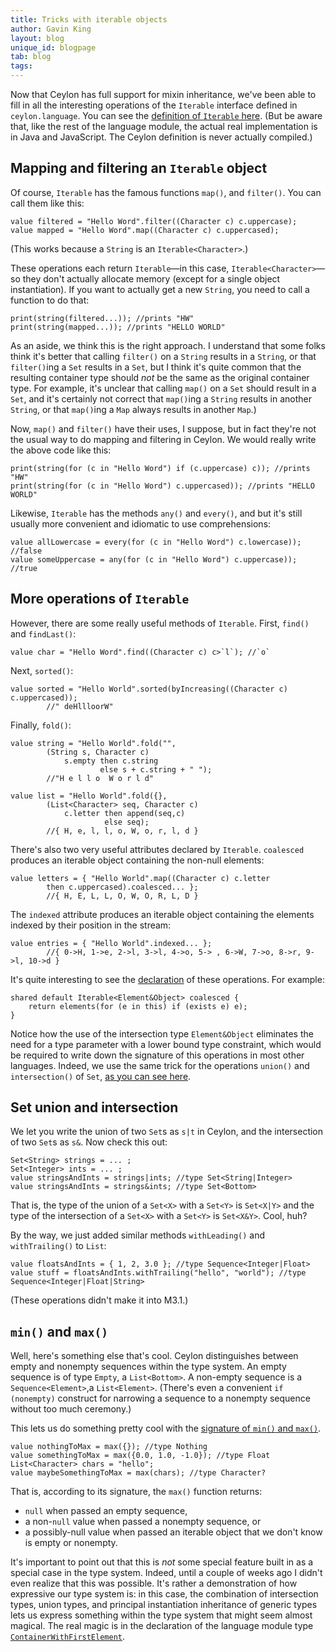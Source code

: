 ```yaml
---
title: Tricks with iterable objects 
author: Gavin King
layout: blog
unique_id: blogpage
tab: blog
tags:
---
```


Now that Ceylon has full support for mixin inheritance, we've
been able to fill in all the interesting operations of the
`Iterable` interface defined in `ceylon.language`. You can 
see the [definition of `Iterable` 
here](http://ceylon-lang.org/documentation/1.0/api/ceylon/language/Iterable.ceylon.html).
(But be aware that, like the rest of the language module, the
actual real implementation is in Java and JavaScript. The
Ceylon definition is never actually compiled.)

## Mapping and filtering an `Iterable` object

Of course, `Iterable` has the famous functions `map()`, and
`filter()`. You can call them like this:

    value filtered = "Hello Word".filter((Character c) c.uppercase);
    value mapped = "Hello Word".map((Character c) c.uppercased);

(This works because a `String` is an `Iterable<Character>`.)

These operations each return `Iterable`&mdash;in this case,
`Iterable<Character>`&mdash;so they don't actually allocate
memory (except for a single object instantiation). If you want
to actually get a new `String`, you need to call a function to
do that:

    print(string(filtered...)); //prints "HW"
    print(string(mapped...)); //prints "HELLO WORLD"

As an aside, we think this is the right approach. I understand
that some folks think it's better that calling `filter()` on
a `String` results in a `String`, or that `filter()`ing a `Set`
results in a `Set`, but I think it's quite common that the 
resulting container type should _not_ be the same as the 
original container type. For example, it's unclear that calling 
`map()` on a `Set` should result in a `Set`, and it's certainly 
not correct that `map()`ing a `String` results in another 
`String`, or that `map()`ing a `Map` always results in another
`Map`.)

Now, `map()` and `filter()` have their uses, I suppose, but in
fact they're not the usual way to do mapping and filtering in
Ceylon. We would really write the above code like this:

    print(string(for (c in "Hello Word") if (c.uppercase) c)); //prints "HW"
    print(string(for (c in "Hello Word") c.uppercased)); //prints "HELLO WORLD"

Likewise, `Iterable` has the methods `any()` and `every()`, and
but it's still usually more convenient and idiomatic to use 
comprehensions:

    value allLowercase = every(for (c in "Hello Word") c.lowercase)); //false
    value someUppercase = any(for (c in "Hello Word") c.uppercase)); //true

## More operations of `Iterable`

However, there are some really useful methods of `Iterable`. 
First, `find()` and `findLast()`:

    value char = "Hello Word".find((Character c) c>`l`); //`o`

Next, `sorted()`:

    value sorted = "Hello World".sorted(byIncreasing((Character c) c.uppercased)); 
            //" deHllloorW"

Finally, `fold()`:

    value string = "Hello World".fold("", 
            (String s, Character c) 
                s.empty then c.string 
                        else s + c.string + " ");
            //"H e l l o  W o r l d"

    value list = "Hello World".fold({}, 
            (List<Character> seq, Character c) 
                c.letter then append(seq,c) 
                         else seq); 
            //{ H, e, l, l, o, W, o, r, l, d }

There's also two very useful attributes declared by `Iterable`.
`coalesced` produces an iterable object containing the non-null
elements:

    value letters = { "Hello World".map((Character c) c.letter 
            then c.uppercased).coalesced... };
            //{ H, E, L, L, O, W, O, R, L, D }

The `indexed` attribute produces an iterable object containing
the elements indexed by their position in the stream:

    value entries = { "Hello World".indexed... }; 
            //{ 0->H, 1->e, 2->l, 3->l, 4->o, 5-> , 6->W, 7->o, 8->r, 9->l, 10->d }

It's quite interesting to see the 
[declaration](http://ceylon-lang.org/documentation/1.0/api/ceylon/language/Iterable.ceylon.html#205,207) 
of these operations. For example:

    shared default Iterable<Element&Object> coalesced {
        return elements(for (e in this) if (exists e) e);
    }

Notice how the use of the intersection type `Element&Object` 
eliminates the need for a type parameter with a lower bound
type constraint, which would be required to write down the
signature of this operations in most other languages. Indeed,
we use the same trick for the operations `union()` and
`intersection()` of `Set`, 
[as you can see here](http://ceylon-lang.org/documentation/1.0/api/ceylon/language/Set.ceylon.html#64,67).

## Set union and intersection

We let you write the union of two `Set`s as `s|t` in Ceylon,
and the intersection of two `Set`s as `s&`. Now check this out:

    Set<String> strings = ... ;
    Set<Integer> ints = ... ;
    value stringsAndInts = strings|ints; //type Set<String|Integer>
    value stringsAndInts = strings&ints; //type Set<Bottom>

That is, the type of the union of a `Set<X>` with a `Set<Y>` is
`Set<X|Y>` and the type of the intersection of a `Set<X>` with 
a `Set<Y>` is `Set<X&Y>`. Cool, huh?

By the way, we just added similar methods `withLeading()` and
`withTrailing()` to `List`:

    value floatsAndInts = { 1, 2, 3.0 }; //type Sequence<Integer|Float>
    value stuff = floatsAndInts.withTrailing("hello", "world"); //type Sequence<Integer|Float|String>

(These operations didn't make it into M3.1.)

## `min()` and `max()`

Well, here's something else that's cool. Ceylon distinguishes 
between empty and nonempty sequences within the type system. 
An empty sequence is of type `Empty`, a `List<Bottom>`. A 
non-empty sequence is a `Sequence<Element>`,a `List<Element>`.
(There's even a convenient `if (nonempty)` construct for 
narrowing a sequence to a nonempty sequence without too much
ceremony.)

This lets us do something pretty cool with the [signature of 
`min()` and `max()`](http://ceylon-lang.org/documentation/1.0/api/ceylon/language/max.ceylon.html#1,21).

    value nothingToMax = max({}); //type Nothing
    value somethingToMax = max({0.0, 1.0, -1.0}); //type Float
    List<Character> chars = "hello";
    value maybeSomethingToMax = max(chars); //type Character?

That is, according to its signature, the `max()` function
returns:

- `null` when passed an empty sequence, 
- a non-`null` value when passed a nonempty sequence, or
- a possibly-null value when passed an iterable object that 
  we don't know is empty or nonempty.

It's important to point out that this is _not_ some special
feature built in as a special case in the type system. Indeed,
until a couple of weeks ago I didn't even realize that this
was possible. It's rather a demonstration of how expressive
our type system is: in this case, the combination of 
intersection types, union types, and principal instantiation
inheritance of generic types lets us express something within
the type system that might seem almost magical. The real
magic is in the declaration of the language module type 
[`ContainerWithFirstElement`](http://ceylon-lang.org/documentation/1.0/api/ceylon/language/ContainerWithFirstElement.ceylon.html).

